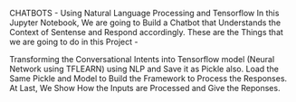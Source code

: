 CHATBOTS - Using Natural Language Processing and Tensorflow
In this Jupyter Notebook, We are going to Build a Chatbot that Understands the Context of Sentense and Respond accordingly. These are the Things that we are going to do in this Project -

Transforming the Conversational Intents into Tensorflow model (Neural Network using TFLEARN) using NLP and Save it as Pickle also.
Load the Same Pickle and Model to Build the Framework to Process the Responses.
At Last, We Show How the Inputs are Processed and Give the Reponses.
